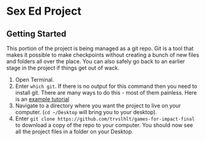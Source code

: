 # Sex Ed Project

## Getting Started

This portion of the project is being managed as a git repo. Git is a tool that makes it possible to make checkpoints without creating a bunch of new files and folders all over the place. You can also safely go back to an earlier stage in the project if things get out of wack.

1. Open Terminal.
1. Enter `which git`. If there is no output for this command then you need to install git. There are many ways to do this - most of them painless. Here is an [example tutorial](https://www.atlassian.com/git/tutorials/install-git)
1. Navigate to a directory where you want the project to live on your computer. (`cd ~/Desktop` will bring you to your desktop).
1. Enter `git clone https://github.com/trvslhlt/games-for-impact-final` to download a copy of the repo to your computer. You should now see all the project files in a folder on your Desktop.
